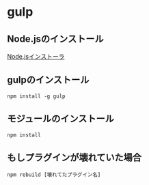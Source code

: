 # gulp

## Node.jsのインストール
[Node.jsインストーラ](https://nodejs.org/ja/)

## gulpのインストール

```
npm install -g gulp
```

## モジュールのインストール

```
npm install
```

## もしプラグインが壊れていた場合

```
npm rebuild [壊れてたプラグイン名]
```
